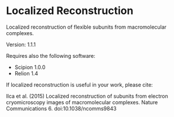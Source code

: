 # Localized Reconstruction

Localized reconstruction of flexible subunits from macromolecular complexes.

Version: 1.1.1

Requires also the following software:
* Scipion 1.0.0
* Relion 1.4

If localized reconstruction is useful in your work, please cite:

Ilca et al. (2015) Localized reconstruction of subunits from electron cryomicroscopy images of macromolecular complexes.
Nature Communications 6. doi:10.1038/ncomms9843

